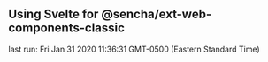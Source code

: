 ## Using Svelte for @sencha/ext-web-components-classic

last run: Fri Jan 31 2020 11:36:31 GMT-0500 (Eastern Standard Time)
